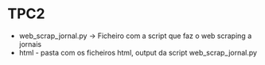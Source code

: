 # TPC2

- web_scrap_jornal.py → Ficheiro com a script que faz o web scraping a jornais
- html - pasta com os ficheiros html, output da script web_scrap_jornal.py
